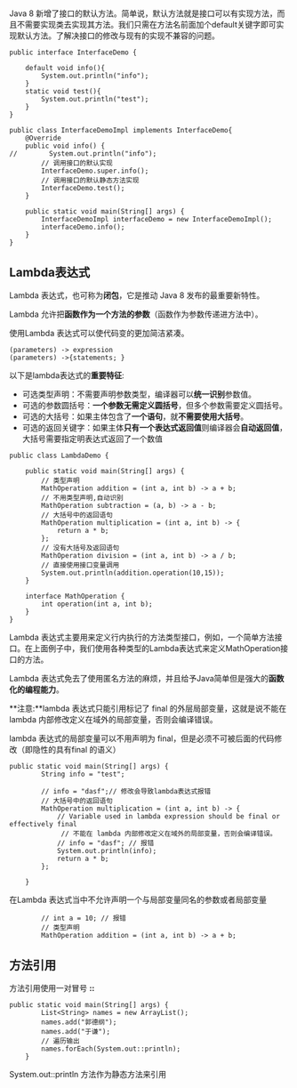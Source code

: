 ## 

Java 8 新增了接口的默认方法。简单说，默认方法就是接口可以有实现方法，而且不需要实现类去实现其方法。我们只需在方法名前面加个default关键字即可实现默认方法。了解决接口的修改与现有的实现不兼容的问题。

```
public interface InterfaceDemo {

    default void info(){
        System.out.println("info");
    }
    static void test(){
        System.out.println("test");
    }
}
```

```
public class InterfaceDemoImpl implements InterfaceDemo{
    @Override
    public void info() {
//        System.out.println("info");
        // 调用接口的默认实现
        InterfaceDemo.super.info();
        // 调用接口的默认静态方法实现
        InterfaceDemo.test();
    }

    public static void main(String[] args) {
        InterfaceDemoImpl interfaceDemo = new InterfaceDemoImpl();
        interfaceDemo.info();
    }
}
```

## Lambda表达式

Lambda 表达式，也可称为**闭包**，它是推动 Java 8 发布的最重要新特性。

Lambda 允许把**函数作为一个方法的参数**（函数作为参数传递进方法中）。

使用Lambda 表达式可以使代码变的更加简洁紧凑。

```
(parameters) -> expression
(parameters) ->{statements; }
```

以下是lambda表达式的**重要特征**:

- 可选类型声明：不需要声明参数类型，编译器可以**统一识别**参数值。
- 可选的参数圆括号：**一个参数无需定义圆括号**，但多个参数需要定义圆括号。
- 可选的大括号：如果主体包含了**一个语句**，就**不需要使用大括号**。
- 可选的返回关键字：如果主体**只有一个表达式返回值**则编译器会**自动返回值**，大括号需要指定明表达式返回了一个数值

```
public class LambdaDemo {

    public static void main(String[] args) {
        // 类型声明
        MathOperation addition = (int a, int b) -> a + b;
        // 不用类型声明,自动识别
        MathOperation subtraction = (a, b) -> a - b;
        // 大括号中的返回语句
        MathOperation multiplication = (int a, int b) -> {
            return a * b;
        };
        // 没有大括号及返回语句
        MathOperation division = (int a, int b) -> a / b;
        // 直接使用接口变量调用
        System.out.println(addition.operation(10,15));
    }

    interface MathOperation {
        int operation(int a, int b);
    }
}
```

Lambda 表达式主要用来定义行内执行的方法类型接口，例如，一个简单方法接口。在上面例子中，我们使用各种类型的Lambda表达式来定义MathOperation接口的方法。

Lambda 表达式免去了使用匿名方法的麻烦，并且给予Java简单但是强大的**函数化的编程能力**。

**注意:**lambda 表达式只能引用标记了 final 的外层局部变量，这就是说不能在 lambda 内部修改定义在域外的局部变量，否则会编译错误。

lambda 表达式的局部变量可以不用声明为 final，但是必须不可被后面的代码修改（即隐性的具有final 的语义）

```
public static void main(String[] args) {
        String info = "test";
       
        // info = "dasf";// 修改会导致lambda表达式报错
        // 大括号中的返回语句
        MathOperation multiplication = (int a, int b) -> {
            // Variable used in lambda expression should be final or effectively final
             // 不能在 lambda 内部修改定义在域外的局部变量，否则会编译错误。
            // info = "dasf"; // 报错
            System.out.println(info);
            return a * b;
        };
       
    }
```

在Lambda 表达式当中不允许声明一个与局部变量同名的参数或者局部变量

```
        // int a = 10; // 报错
        // 类型声明
        MathOperation addition = (int a, int b) -> a + b;
```

## 方法引用

方法引用使用一对冒号 **::** 

```
public static void main(String[] args) {
        List<String> names = new ArrayList();
        names.add("郭德纲");
        names.add("于谦");
        // 遍历输出
        names.forEach(System.out::println);
    }
```

System.out::println 方法作为静态方法来引用

